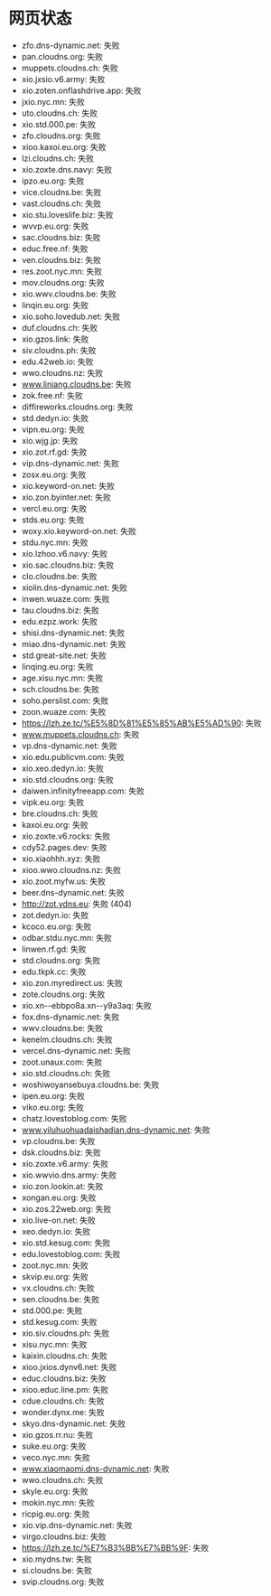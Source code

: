 # 网页状态
- zfo.dns-dynamic.net: 失败
- pan.cloudns.org: 失败
- muppets.cloudns.ch: 失败
- xio.jxsio.v6.army: 失败
- xio.zoten.onflashdrive.app: 失败
- jxio.nyc.mn: 失败
- uto.cloudns.ch: 失败
- xio.std.000.pe: 失败
- zfo.cloudns.org: 失败
- xioo.kaxoi.eu.org: 失败
- lzi.cloudns.ch: 失败
- xio.zoxte.dns.navy: 失败
- ipzo.eu.org: 失败
- vice.cloudns.be: 失败
- vast.cloudns.ch: 失败
- xio.stu.loveslife.biz: 失败
- wvvp.eu.org: 失败
- sac.cloudns.biz: 失败
- educ.free.nf: 失败
- ven.cloudns.biz: 失败
- res.zoot.nyc.mn: 失败
- mov.cloudns.org: 失败
- xio.wwv.cloudns.be: 失败
- linqin.eu.org: 失败
- xio.soho.lovedub.net: 失败
- duf.cloudns.ch: 失败
- xio.gzos.link: 失败
- siv.cloudns.ph: 失败
- edu.42web.io: 失败
- wwo.cloudns.nz: 失败
- www.liniang.cloudns.be: 失败
- zok.free.nf: 失败
- diffireworks.cloudns.org: 失败
- std.dedyn.io: 失败
- vipn.eu.org: 失败
- xio.wjg.jp: 失败
- xio.zot.rf.gd: 失败
- vip.dns-dynamic.net: 失败
- zosx.eu.org: 失败
- xio.keyword-on.net: 失败
- xio.zon.byinter.net: 失败
- vercl.eu.org: 失败
- stds.eu.org: 失败
- woxy.xio.keyword-on.net: 失败
- stdu.nyc.mn: 失败
- xio.lzhoo.v6.navy: 失败
- xio.sac.cloudns.biz: 失败
- clo.cloudns.be: 失败
- xiolin.dns-dynamic.net: 失败
- inwen.wuaze.com: 失败
- tau.cloudns.biz: 失败
- edu.ezpz.work: 失败
- shisi.dns-dynamic.net: 失败
- miao.dns-dynamic.net: 失败
- std.great-site.net: 失败
- linqing.eu.org: 失败
- age.xisu.nyc.mn: 失败
- sch.cloudns.be: 失败
- soho.perslist.com: 失败
- zoon.wuaze.com: 失败
- https://lzh.ze.tc/%E5%8D%81%E5%85%AB%E5%AD%90: 失败
- www.muppets.cloudns.ch: 失败
- vp.dns-dynamic.net: 失败
- xio.edu.publicvm.com: 失败
- xio.xeo.dedyn.io: 失败
- xio.std.cloudns.org: 失败
- daiwen.infinityfreeapp.com: 失败
- vipk.eu.org: 失败
- bre.cloudns.ch: 失败
- kaxoi.eu.org: 失败
- xio.zoxte.v6.rocks: 失败
- cdy52.pages.dev: 失败
- xio.xiaohhh.xyz: 失败
- xioo.wwo.cloudns.nz: 失败
- xio.zoot.myfw.us: 失败
- beer.dns-dynamic.net: 失败
- http://zot.ydns.eu: 失败 (404)
- zot.dedyn.io: 失败
- kcoco.eu.org: 失败
- odbar.stdu.nyc.mn: 失败
- linwen.rf.gd: 失败
- std.cloudns.org: 失败
- edu.tkpk.cc: 失败
- xio.zon.myredirect.us: 失败
- zote.cloudns.org: 失败
- xio.xn--ebbpo8a.xn--y9a3aq: 失败
- fox.dns-dynamic.net: 失败
- wwv.cloudns.be: 失败
- kenelm.cloudns.ch: 失败
- vercel.dns-dynamic.net: 失败
- zoot.unaux.com: 失败
- xio.std.cloudns.ch: 失败
- woshiwoyansebuya.cloudns.be: 失败
- ipen.eu.org: 失败
- viko.eu.org: 失败
- chatz.lovestoblog.com: 失败
- www.yiluhuohuadaishadian.dns-dynamic.net: 失败
- vp.cloudns.be: 失败
- dsk.cloudns.biz: 失败
- xio.zoxte.v6.army: 失败
- xio.wwvio.dns.army: 失败
- xio.zon.lookin.at: 失败
- xongan.eu.org: 失败
- xio.zos.22web.org: 失败
- xio.live-on.net: 失败
- xeo.dedyn.io: 失败
- xio.std.kesug.com: 失败
- edu.lovestoblog.com: 失败
- zoot.nyc.mn: 失败
- skvip.eu.org: 失败
- vx.cloudns.ch: 失败
- sen.cloudns.be: 失败
- std.000.pe: 失败
- std.kesug.com: 失败
- xio.siv.cloudns.ph: 失败
- xisu.nyc.mn: 失败
- kaixin.cloudns.ch: 失败
- xioo.jxios.dynv6.net: 失败
- educ.cloudns.biz: 失败
- xioo.educ.line.pm: 失败
- cdue.cloudns.ch: 失败
- wonder.dynx.me: 失败
- skyo.dns-dynamic.net: 失败
- xio.gzos.rr.nu: 失败
- suke.eu.org: 失败
- veco.nyc.mn: 失败
- www.xiaomaomi.dns-dynamic.net: 失败
- wwo.cloudns.ch: 失败
- skyle.eu.org: 失败
- mokin.nyc.mn: 失败
- ricpig.eu.org: 失败
- xio.vip.dns-dynamic.net: 失败
- virgo.cloudns.biz: 失败
- https://lzh.ze.tc/%E7%B3%BB%E7%BB%9F: 失败
- xio.mydns.tw: 失败
- si.cloudns.be: 失败
- svip.cloudns.org: 失败
